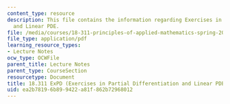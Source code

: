 ```yaml
---
content_type: resource
description: This file contains the information regarding Exercises in Partial Differentiation
  and Linear PDE.
file: /media/courses/18-311-principles-of-applied-mathematics-spring-2014/ea2b78196b899422a81f862b72968012_MIT18_311S14_Separation.pdf
file_type: application/pdf
learning_resource_types:
- Lecture Notes
ocw_type: OCWFile
parent_title: Lecture Notes
parent_type: CourseSection
resourcetype: Document
title: 18.311 ExPD (Exercises in Partial Differentiation and Linear PDE).
uid: ea2b7819-6b89-9422-a81f-862b72968012
---
```

